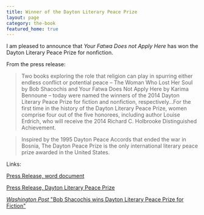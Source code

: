 ```yaml
---
title: Winner of the Dayton Literary Peace Prize
layout: page
category: the-book
featured_home: true
---
```

I am pleased to announce that _Your Fatwa Does not Apply Here_ has won the Dayton Literary Peace Prize for nonfiction.

From the press release:

> Two books exploring the role that religion can play in spurring either endless conflict or potential peace – The Woman Who Lost Her Soul by Bob  Shacochis and Your Fatwa Does Not Apply Here by Karima Bennoune – today were named the winners of the 2014 Dayton Literary Peace Prize for fiction and nonfiction, respectively…For the first time in the history of the Dayton Literary Peace Prize, women comprise four out of the five honorees, including author Louise Erdrich, who will receive the 2014 Richard C. Holbrooke Distinguished Achievement.

> Inspired by the 1995 Dayton Peace Accords that ended the war in Bosnia, The Dayton Peace Prize is the only international literary peace prize awarded in the United States.

Links:

[Press Release, word document](/assets/files/DLPP-Winners-Release-FINAL.doc)

[Press Release, Dayton Literary Peace Prize](http://www.daytonliterarypeaceprize.org/2014-winners-press_release.htm)

[_Washington Post_ "Bob Shacochis wins Dayton Literary Peace Prize for Fiction"](http://www.washingtonpost.com/blogs/style-blog/wp/2014/09/24/bob-shacochis-wins-dayton-literary-peace-prize-for-fiction/)